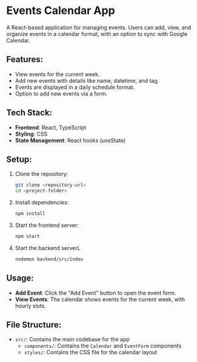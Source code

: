 # Events Calendar App

A React-based application for managing events. Users can add, view, and organize events in a calendar format, with an option to sync with Google Calendar.

## Features:

- View events for the current week.
- Add new events with details like name, datetime, and tag.
- Events are displayed in a daily schedule format.
- Option to add new events via a form.

## Tech Stack:

- **Frontend**: React, TypeScript
- **Styling**: CSS
- **State Management**: React hooks (useState)

## Setup:

1. Clone the repository:

   ```bash
   git clone <repository-url>
   cd <project-folder>
   ```

2. Install dependencies:

   ```bash
   npm install
   ```

3. Start the frontend server:

   ```bash
   npm start
   ```

4. Start the backend serverL

   ```bash
   nodemon backend/src/index
   ```

## Usage:

- **Add Event**: Click the "Add Event" button to open the event form.
- **View Events**: The calendar shows events for the current week, with hourly slots.

## File Structure:

- `src/`: Contains the main codebase for the app
  - `components/`: Contains the `Calendar` and `EventForm` components
  - `styles/`: Contains the CSS file for the calendar layout
